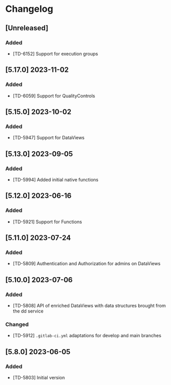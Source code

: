 # Changelog

## [Unreleased]

### Added

- [TD-6152] Support for execution groups

## [5.17.0] 2023-11-02

### Added

- [TD-6059] Support for QualityControls

## [5.15.0] 2023-10-02

### Added

- [TD-5947] Support for DataViews

## [5.13.0] 2023-09-05

### Added

- [TD-5994] Added initial native functions

## [5.12.0] 2023-06-16

### Added

- [TD-5921] Support for Functions

## [5.11.0] 2023-07-24

### Added

- [TD-5809] Authentication and Authorization for admins on DataViews

## [5.10.0] 2023-07-06

### Added

- [TD-5808] API of enriched DataViews with data structures brought from the dd service

### Changed

- [TD-5912] `.gitlab-ci.yml` adaptations for develop and main branches

## [5.8.0] 2023-06-05

### Added

- [TD-5803] Initial version
